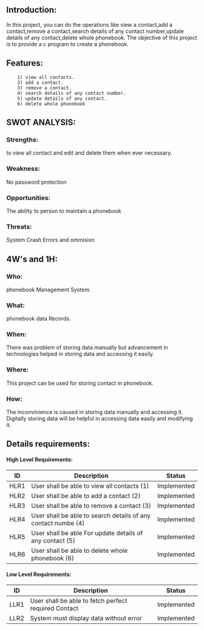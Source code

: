 


## Introduction:

In this project, you can do the operations like view a contact,add a contact,remove a contact,search details of any contact number,update details of any contact,delete whole phonebook. 
The objective of this project is to provide a c program to create a phonebook.

## Features:
        
        1) view all contacts.
        2) add a contact.
        3) remove a contact.
        4) search details of any contact number.
        5) update details of any contact.
        6) delete whole phonebook

## SWOT ANALYSIS:

### Strengths: 
to view all contact and edit and delete them when ever necessary.

### Weakness: 
No password protection

### Opportunities:
The ability to person to maintain a phonebook

### Threats: 
System Crash Errors and ommision

## 4W's and 1H:

### Who: 
phonebook Management System. 
### What: 
phonebook data Records. 
### When: 
There was problem of storing data manually but advancement in technologies helped in storing data and accessing it easily. 
### Where: 
This project can be used for storing contact in phonebook.
### How: 
The inconvinience is caused in storing data manually and accessing it. Digitally storing data will be helpful in accessing data easily and modifying it.

## Details requirements:

#### High Level Requirements:
| ID | Description | Status |
|------|------|------|
| HLR1 | User shall be able to view all contacts (1) | Implemented
| HLR2 | User shall be able to add a contact (2) | Implemented
| HLR3 | User shall be able to remove a contact (3) |	Implemented
| HLR4 | User shall be able to search details of any contact numbe (4) |	Implemented
| HLR5 | User shall be able For update details of any contact (5) |	Implemented
| HLR6 | User shall be able to delete whole phonebook (6) |	Implemented

#### Low Level Requirements:

| ID | Description | Status |
|-------|------|------|
| LLR1 | User shall be able to fetch perfect required Contact | Implemented 
| LLR2 | System must display data without error | Implemented
                                
                              
    
